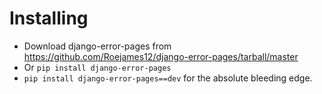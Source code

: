 Installing
==========

* Download django-error-pages from https://github.com/Roejames12/django-error-pages/tarball/master
* Or `pip install django-error-pages`
* `pip install django-error-pages==dev` for the absolute bleeding edge.
